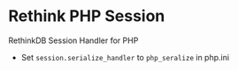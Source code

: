# Rethink PHP Session

RethinkDB Session Handler for PHP

* Set `session.serialize_handler` to `php_seralize` in php.ini
